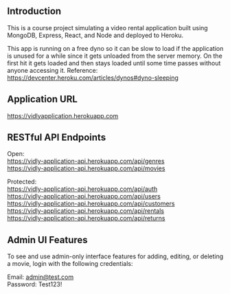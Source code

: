 ## Introduction

This is a course project simulating a video rental application built using MongoDB, Express, React, and Node and deployed to Heroku.

This app is running on a free dyno so it can be slow to load if the application is unused for a while since it gets unloaded from the server memory. On the first hit it gets loaded and then stays loaded until some time passes without anyone accessing it. 
Reference: https://devcenter.heroku.com/articles/dynos#dyno-sleeping

## Application URL

https://vidlyapplication.herokuapp.com

## RESTful API Endpoints

Open: <br />
https://vidly-application-api.herokuapp.com/api/genres <br />
https://vidly-application-api.herokuapp.com/api/movies <br />

Protected: <br />
https://vidly-application-api.herokuapp.com/api/auth <br />
https://vidly-application-api.herokuapp.com/api/users <br />
https://vidly-application-api.herokuapp.com/api/customers <br />
https://vidly-application-api.herokuapp.com/api/rentals <br />
https://vidly-application-api.herokuapp.com/api/returns <br />

## Admin UI Features

To see and use admin-only interface features for adding, editing, or deleting a movie, login with the following credentials: <br />

Email: admin@test.com <br />
Password: Test123! <br />
